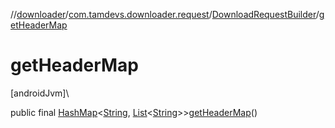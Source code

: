 //[downloader](../../../index.md)/[com.tamdevs.downloader.request](../index.md)/[DownloadRequestBuilder](index.md)/[getHeaderMap](get-header-map.md)

# getHeaderMap

[androidJvm]\

public final [HashMap](https://developer.android.com/reference/kotlin/java/util/HashMap.html)&lt;[String](https://developer.android.com/reference/kotlin/java/lang/String.html), [List](https://developer.android.com/reference/kotlin/java/util/List.html)&lt;[String](https://developer.android.com/reference/kotlin/java/lang/String.html)&gt;&gt;[getHeaderMap](get-header-map.md)()
